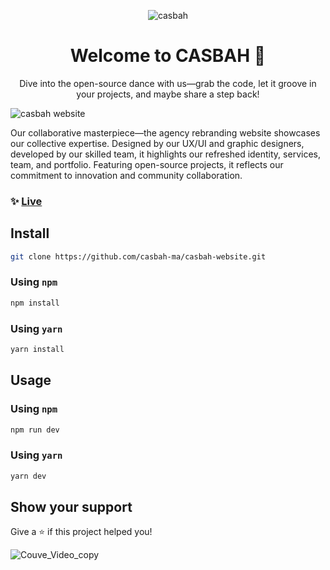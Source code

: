 
<p align="center">
 <img  src="https://github.com/casbah-ma/casbah-website/assets/37486496/42f82b11-8fa8-46c6-b4ae-2d618e0d58b1" alt="casbah" />
</p>

<h1 align="center">Welcome to CASBAH 👋</h1>

<p align="center">
Dive into the open-source dance with us—grab the code, let it groove in your projects, and maybe share a step back!
</p>


![casbah website](https://github.com/casbah-ma/casbah-website/assets/37486496/f9c6c337-0e85-4589-8ad5-c7edc86350df)


Our collaborative masterpiece—the agency rebranding website showcases our collective expertise. Designed by our UX/UI and graphic designers, developed by our skilled team, it highlights our refreshed identity, services, team, and portfolio. Featuring open-source projects, it reflects our commitment to innovation and community collaboration.

### ✨ [Live](https://www.casbah.ma/)

## Install

```sh
git clone https://github.com/casbah-ma/casbah-website.git
```

### Using `npm`

```sh
npm install
```

### Using `yarn`

```sh
yarn install
```

## Usage

### Using `npm`

```sh
npm run dev
```

### Using `yarn`

```sh
yarn dev
```


## Show your support

Give a ⭐️ if this project helped you!

![Couve_Video_copy](https://github.com/casbah-ma/casbah-website/assets/37486496/66236338-8bd4-4a3b-92ce-3f25d398afa8)

